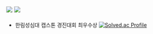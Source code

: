 <img src="https://img.shields.io/badge/Python-007396?style=plastic-square&logo=python&logoColor=white"/> <img src="https://img.shields.io/badge/Unity-007396?style=plastic-square&logo=Unity&logoColor=white"/>
----
- 한림성심대 캡스톤 경진대회 최우수상
[![Solved.ac Profile](http://mazassumnida.wtf/api/generate_badge?boj=Cansur777)](https://solved.ac/Cansur777)
